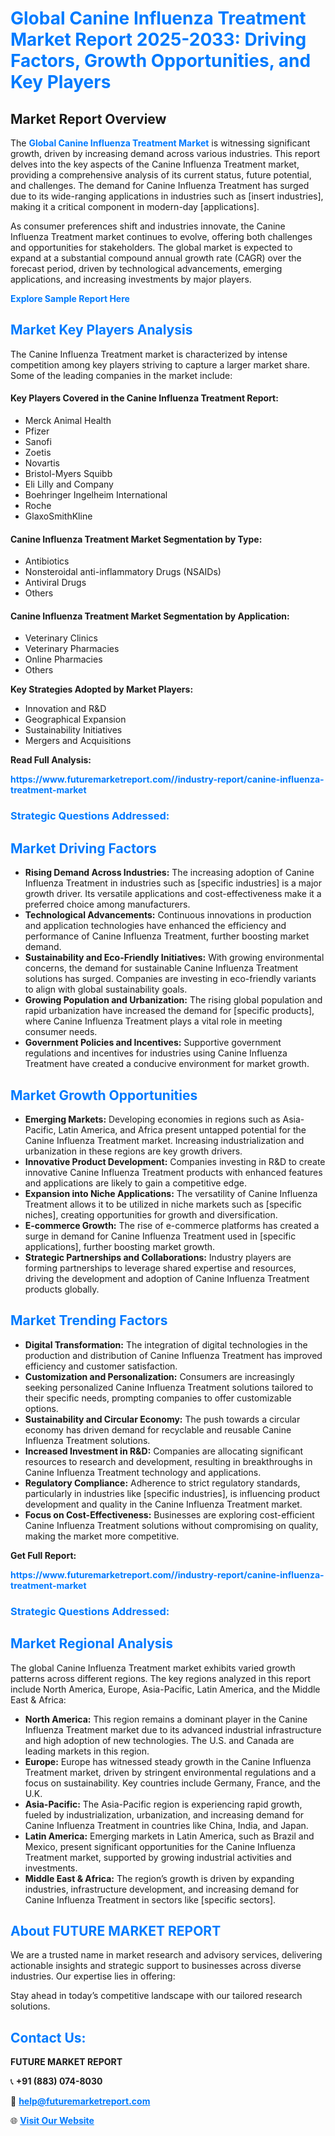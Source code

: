 <h1 style="color: #007BFF;">Global Canine Influenza Treatment Market Report 2025-2033: Driving Factors, Growth Opportunities, and Key Players</h1>

<section id="overview">
<h2>Market Report Overview</h2>
<p>The <a href="https://www.futuremarketreport.com//industry-report/canine-influenza-treatment-market" style="color: #007BFF; text-decoration: none;"><strong>Global Canine Influenza Treatment Market</strong></a> is witnessing significant growth, driven by increasing demand across various industries. This report delves into the key aspects of the Canine Influenza Treatment market, providing a comprehensive analysis of its current status, future potential, and challenges. The demand for Canine Influenza Treatment has surged due to its wide-ranging applications in industries such as [insert industries], making it a critical component in modern-day [applications].</p>
<p>As consumer preferences shift and industries innovate, the Canine Influenza Treatment market continues to evolve, offering both challenges and opportunities for stakeholders. The global market is expected to expand at a substantial compound annual growth rate (CAGR) over the forecast period, driven by technological advancements, emerging applications, and increasing investments by major players.</p>
</section>

<section id="overview">
<p><a href="https://www.futuremarketreport.com//request-sample/reportId=59074" style="color: #007BFF; text-decoration: none;"><strong>Explore Sample Report Here</strong></a></p>
</section>

<section id="key-players">
<h2 style="color: #007BFF;">Market Key Players Analysis</h2>
<p>The Canine Influenza Treatment market is characterized by intense competition among key players striving to capture a larger market share. Some of the leading companies in the market include:</p>
<h4>Key Players Covered in the Canine Influenza Treatment Report:</h4>
<ul><li>Merck Animal Health</li><li>Pfizer</li><li>Sanofi</li><li>Zoetis</li><li>Novartis</li><li>Bristol-Myers Squibb</li><li>Eli Lilly and Company</li><li>Boehringer Ingelheim International</li><li>Roche</li><li>GlaxoSmithKline</li></ul>
<h4>Canine Influenza Treatment Market Segmentation by Type:</h4>
<ul><li>Antibiotics</li><li>Nonsteroidal anti-inflammatory Drugs (NSAIDs)</li><li>Antiviral Drugs</li><li>Others</li></ul>

<h4>Canine Influenza Treatment Market Segmentation by Application:</h4>
<ul><li>Veterinary Clinics</li><li>Veterinary Pharmacies</li><li>Online Pharmacies</li><li>Others</li></ul>
<p><strong>Key Strategies Adopted by Market Players:</strong></p>
<ul>
<li>Innovation and R&D</li>
<li>Geographical Expansion</li>
<li>Sustainability Initiatives</li>
<li>Mergers and Acquisitions</li>
</ul>
</section>

<section>
<p><strong>Read Full Analysis: </strong></p><a href="https://www.futuremarketreport.com//industry-report/canine-influenza-treatment-market" style="color: #007BFF; text-decoration: none;"><strong>https://www.futuremarketreport.com//industry-report/canine-influenza-treatment-market</strong></a>
<h3 style="color: #007BFF;">Strategic Questions Addressed:</h3>
</section>

<section id="driving-factors">
<h2 style="color: #007BFF;">Market Driving Factors</h2>
<ul>
<li><strong>Rising Demand Across Industries:</strong> The increasing adoption of Canine Influenza Treatment in industries such as [specific industries] is a major growth driver. Its versatile applications and cost-effectiveness make it a preferred choice among manufacturers.</li>
<li><strong>Technological Advancements:</strong> Continuous innovations in production and application technologies have enhanced the efficiency and performance of Canine Influenza Treatment, further boosting market demand.</li>
<li><strong>Sustainability and Eco-Friendly Initiatives:</strong> With growing environmental concerns, the demand for sustainable Canine Influenza Treatment solutions has surged. Companies are investing in eco-friendly variants to align with global sustainability goals.</li>
<li><strong>Growing Population and Urbanization:</strong> The rising global population and rapid urbanization have increased the demand for [specific products], where Canine Influenza Treatment plays a vital role in meeting consumer needs.</li>
<li><strong>Government Policies and Incentives:</strong> Supportive government regulations and incentives for industries using Canine Influenza Treatment have created a conducive environment for market growth.</li>
</ul>
</section>

<section id="growth-opportunities">
<h2 style="color: #007BFF;">Market Growth Opportunities</h2>
<ul>
<li><strong>Emerging Markets:</strong> Developing economies in regions such as Asia-Pacific, Latin America, and Africa present untapped potential for the Canine Influenza Treatment market. Increasing industrialization and urbanization in these regions are key growth drivers.</li>
<li><strong>Innovative Product Development:</strong> Companies investing in R&D to create innovative Canine Influenza Treatment products with enhanced features and applications are likely to gain a competitive edge.</li>
<li><strong>Expansion into Niche Applications:</strong> The versatility of Canine Influenza Treatment allows it to be utilized in niche markets such as [specific niches], creating opportunities for growth and diversification.</li>
<li><strong>E-commerce Growth:</strong> The rise of e-commerce platforms has created a surge in demand for Canine Influenza Treatment used in [specific applications], further boosting market growth.</li>
<li><strong>Strategic Partnerships and Collaborations:</strong> Industry players are forming partnerships to leverage shared expertise and resources, driving the development and adoption of Canine Influenza Treatment products globally.</li>
</ul>
</section>

<section id="trending-factors">
<h2 style="color: #007BFF;">Market Trending Factors</h2>
<ul>
<li><strong>Digital Transformation:</strong> The integration of digital technologies in the production and distribution of Canine Influenza Treatment has improved efficiency and customer satisfaction.</li>
<li><strong>Customization and Personalization:</strong> Consumers are increasingly seeking personalized Canine Influenza Treatment solutions tailored to their specific needs, prompting companies to offer customizable options.</li>
<li><strong>Sustainability and Circular Economy:</strong> The push towards a circular economy has driven demand for recyclable and reusable Canine Influenza Treatment solutions.</li>
<li><strong>Increased Investment in R&D:</strong> Companies are allocating significant resources to research and development, resulting in breakthroughs in Canine Influenza Treatment technology and applications.</li>
<li><strong>Regulatory Compliance:</strong> Adherence to strict regulatory standards, particularly in industries like [specific industries], is influencing product development and quality in the Canine Influenza Treatment market.</li>
<li><strong>Focus on Cost-Effectiveness:</strong> Businesses are exploring cost-efficient Canine Influenza Treatment solutions without compromising on quality, making the market more competitive.</li>
</ul>
</section>

<section>
<p><strong>Get Full Report: </strong></p><a href="https://www.futuremarketreport.com//industry-report/canine-influenza-treatment-market" style="color: #007BFF; text-decoration: none;"><strong>https://www.futuremarketreport.com//industry-report/canine-influenza-treatment-market</strong></a>
<h3 style="color: #007BFF;">Strategic Questions Addressed:</h3>
</section>


<section id="regional-analysis">
<h2 style="color: #007BFF;">Market Regional Analysis</h2>
<p>The global Canine Influenza Treatment market exhibits varied growth patterns across different regions. The key regions analyzed in this report include North America, Europe, Asia-Pacific, Latin America, and the Middle East & Africa:</p>
<ul>
<li><strong>North America:</strong> This region remains a dominant player in the Canine Influenza Treatment market due to its advanced industrial infrastructure and high adoption of new technologies. The U.S. and Canada are leading markets in this region.</li>
<li><strong>Europe:</strong> Europe has witnessed steady growth in the Canine Influenza Treatment market, driven by stringent environmental regulations and a focus on sustainability. Key countries include Germany, France, and the U.K.</li>
<li><strong>Asia-Pacific:</strong> The Asia-Pacific region is experiencing rapid growth, fueled by industrialization, urbanization, and increasing demand for Canine Influenza Treatment in countries like China, India, and Japan.</li>
<li><strong>Latin America:</strong> Emerging markets in Latin America, such as Brazil and Mexico, present significant opportunities for the Canine Influenza Treatment market, supported by growing industrial activities and investments.</li>
<li><strong>Middle East & Africa:</strong> The region’s growth is driven by expanding industries, infrastructure development, and increasing demand for Canine Influenza Treatment in sectors like [specific sectors].</li>
</ul>
</section>

<footer>
<h2 style="color: #007BFF;">About FUTURE MARKET REPORT</h2>
<p>We are a trusted name in market research and advisory services, delivering actionable insights and strategic support to businesses across diverse industries. Our expertise lies in offering:</p>

<p>Stay ahead in today’s competitive landscape with our tailored research solutions.</p>

<h2 style="color: #007BFF;">Contact Us:</h2>
<p><strong>FUTURE MARKET REPORT</strong></p>
<p>📞 <strong>+91 (883) 074-8030</strong></p>
<p>📧 <strong><a href="mailto:help@futuremarketreport.com" style="color: #007BFF;">help@futuremarketreport.com</a></strong></p>
<p>🌐 <strong><a href="https://www.futuremarketreport.com/" style="color: #007BFF;">Visit Our Website</a></strong></p>
</footer>